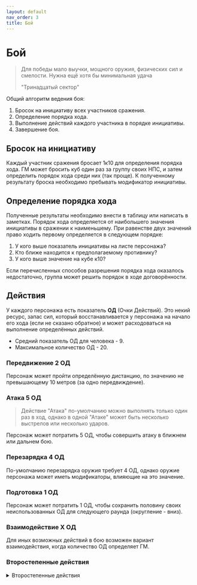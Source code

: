 ```yaml
---
layout: default
nav_order: 3
title: Бой
---
```


# Бой

> Для победы мало выучки, мощного оружия, физических сил и смелости. Нужна ещё хотя бы минимальная удача 
> 
> "Тринадцатый сектор"

Общий алгоритм ведения боя:
1. Бросок на инициативу всех участников сражения.
2. Определение порядка хода.
3. Выполнение действий каждого участника в порядке инициативы.
4. Завершение боя.

## Бросок на инициативу

Каждый участник сражения бросает 1к10 для определения порядка хода. ГМ может бросить куб один раз за группу своих НПС, и затем определить порядок хода среди них (так проще). К полученному результату броска необходимо пребывать модификатор инициативы.

## Определение порядка хода

Полученные результаты необходимо внести в таблицу или написать в заметках. Порядок хода определяется от наибольшего значения инициативы в сражении к наименьшему. При равенстве двух значений право ходить первому определяется в следующем порядке:
1. У кого выше показатель инициативы на листе персонажа?
2. Кто ближе находится к предполагаемому противнику?
3. У кого выше значение на кубе к10? 

Если перечисленных способов разрешения порядка хода оказалось недостаточно, группа может решить порядок в ходе договорённости.

## Действия

У каждого персонажа есть показатель **ОД** (Очки Действий). Это некий ресурс, запас сил, который восстанавливается у персонажа на начало его хода (если не сказано обратное) и может расходоваться на выполнение определённых действий.
* Средний показатель ОД для человека - 9. 
* Максимальное количество ОД - 20.

### Передвижение **2 ОД**
Персонаж может пройти определённую дистанцию, по значению не превышающему 10 метров (за одно передвиждение).

### Атака **5 ОД**
> Действие "Атака" по-умолчанию можно выполнять только один раз в ход, однако в одной "Атаке" может быть несколько выстрелов или несколько ударов.

Персонаж может потратить 5 ОД, чтобы совершить атаку в ближнем или дальнем бою.

### Перезарядка **4 ОД**

По-умолчанию перезарядка оружия требует 4 ОД, однако оружие персонажа может иметь модификаторы, влияющие на это значение.

### Подготовка **1 ОД**

Персонаж может потратить 1 ОД, чтобы сохранить половину своих неиспользованных ОД для следующего раунда (округление - вниз).

### Взаимодействие **X ОД**

Для иных возможных действий в бою возможен вариант взаимодействия, когда количество ОД определяет ГМ.

### Второстепенные действия
<details markdown="block">
<summary>Второстепенные действия</summary>
- Использование укрытия 3 ОД.
- Реплика 1 ОД.
- Заглянуть в ПДА 1 ОД.

</details>
